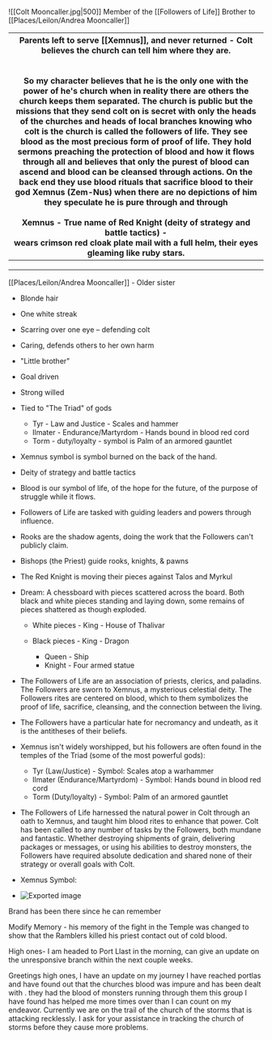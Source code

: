 ![[Colt Mooncaller.jpg|500]]
Member of the [[Followers of Life]]
Brother to [[Places/Leilon/Andrea Mooncaller]]

| Parents left to serve [[Xemnus]], and never returned - Colt believes the church can tell him where they are.<br>   <br><br>So my character believes that he is the only one with the power of he's church when in reality there are others the church keeps them separated. The church is public but the missions that they send colt on is secret with only the heads of the churches and heads of local branches knowing who colt is the church is called the followers of life. They see blood as the most precious form of proof of life. They hold sermons preaching the protection of blood and how it flows through all and believes that only the purest of blood can ascend and blood can be cleansed through actions. On the back end they use blood rituals that sacrifice blood to their god Xemnus (Zem-Nus) when there are no depictions of him they speculate he is pure through and through<br><br>Xemnus - True name of Red Knight (deity of strategy and battle tactics) -  <br>wears crimson red cloak plate mail with a full helm, their eyes gleaming like ruby stars. |
| ------------------------------------------------------------------------------------------------------------------------------------------------------------------------------------------------------------------------------------------------------------------------------------------------------------------------------------------------------------------------------------------------------------------------------------------------------------------------------------------------------------------------------------------------------------------------------------------------------------------------------------------------------------------------------------------------------------------------------------------------------------------------------------------------------------------------------------------------------------------------------------------------------------------------------------------------------------------------------------------------------------------------------------------------------------------------------------------- |
|                                                                                                                                                                                                                                                                                                                                                                                                                                                                                                                                                                                                                                                                                                                                                                                                                                                                                                                                                                                                                                                                                             |
|                                                                                                                                                                                                                                                                                                                                                                                                                                                                                                                                                                                                                                                                                                                                                                                                                                                                                                                                                                                                                                                                                             |
|                                                                                                                                                                                                                                                                                                                                                                                                                                                                                                                                                                                                                                                                                                                                                                                                                                                                                                                                                                                                                                                                                             |

[[Places/Leilon/Andrea Mooncaller]] - Older sister
- Blonde hair
- One white streak
- Scarring over one eye – defending colt
 
- Caring, defends others to her own harm
- "Little brother"
- Goal driven
- Strong willed
   


 
- Tied to "The Triad" of gods
    
    - Tyr - Law and Justice - Scales and hammer
    - Ilmater - Endurance/Martyrdom - Hands bound in blood red cord
    - Torm - duty/loyalty - symbol is Palm of an armored gauntlet
- Xemnus symbol is symbol burned on the back of the hand.
- Deity of strategy and battle tactics
- Blood is our symbol of life, of the hope for the future, of the purpose of struggle while it flows.
- Followers of Life are tasked with guiding leaders and powers through influence.
- Rooks are the shadow agents, doing the work that the Followers can't publicly claim.
- Bishops (the Priest) guide rooks, knights, & pawns
- The Red Knight is moving their pieces against Talos and Myrkul
- Dream: A chessboard with pieces scattered across the board. Both black and white pieces standing and laying down, some remains of pieces shattered as though exploded.
    
    - White pieces - King - House of Thalivar
    - Black pieces - King - Dragon
        
        - Queen - Ship
        - Knight - Four armed statue

- The Followers of Life are an association of priests, clerics, and paladins. The Followers are sworn to Xemnus, a mysterious celestial deity. The Followers rites are centered on blood, which to them symbolizes the proof of life, sacrifice, cleansing, and the connection between the living.
- The Followers have a particular hate for necromancy and undeath, as it is the antitheses of their beliefs.
- Xemnus isn't widely worshipped, but his followers are often found in the temples of the Triad (some of the most powerful gods):
    
    - Tyr (Law/Justice) - Symbol: Scales atop a warhammer
    - Ilmater (Endurance/Martyrdom) - Symbol: Hands bound in blood red cord
    - Torm (Duty/loyalty) - Symbol: Palm of an armored gauntlet
- The Followers of Life harnessed the natural power in Colt through an oath to Xemnus, and taught him blood rites to enhance that power. Colt has been called to any number of tasks by the Followers, both mundane and fantastic. Whether destroying shipments of grain, delivering packages or messages, or using his abilities to destroy monsters, the Followers have required absolute dedication and shared none of their strategy or overall goals with Colt.
- Xemnus Symbol:
- ![Exported image](Followers%20of%20Life%20Sigil.png)

Brand has been there since he can remember

Modify Memory - his memory of the fight in the Temple was changed to show that the Ramblers killed his priest contact out of cold blood.

High ones- I am headed to Port Llast in the morning, can give an update on the unresponsive branch within the next couple weeks.
 
Greetings high ones, I have an update on my journey I have reached portlas and have found out that the churches blood was impure and has been dealt with . they had the blood of monsters running through them this group I have found has helped me more times over than I can count on my endeavor. Currently we are on the trail of the church of the storms that is attacking recklessly. I ask for your assistance in tracking the church of storms before they cause more problems.